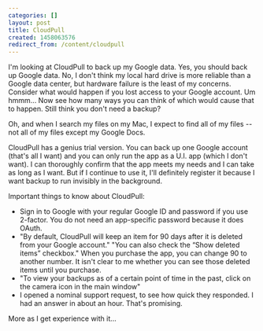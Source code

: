 ```yaml
---
categories: []
layout: post
title: CloudPull
created: 1458063576
redirect_from: /content/cloudpull
---
```

I'm looking at CloudPull to back up my Google data.  Yes, you should back up Google data.  No, I don't think my local hard drive is more reliable than a Google data center, but hardware failure is the least of my concerns.  Consider what would happen if you lost access to your Google account.  Um hmmm... Now see how many ways you can think of which would cause that to happen.  Still think you don't need a backup?

Oh, and when I search my files on my Mac, I expect to find all of my files -- not all of my files except my Google Docs.

CloudPull has a genius trial version.  You can back up one Google account (that's all I want) and you can only run the app as a U.I. app (which I don't want).  I can thoroughly confirm that the app meets my needs and I can take as long as I want.  But if I continue to use it, I'll definitely register it because I want backup to run invisibly in the background.

Important things to know about CloudPull:

* Sign in to Google with your regular Google ID and password if you use 2-factor.  You do not need an app-specific password because it does OAuth.
* "By default, CloudPull will keep an item for 90 days after it is deleted from your Google account."  "You can also check the “Show deleted items” checkbox."  When you purchase the app, you can change 90 to another number.  It isn't clear to me whether you can see those deleted items until you purchase.
* "To view your backups as of a certain point of time in the past, click on the camera icon in the main window"
* I opened a nominal support request, to see how quick they responded.  I had an answer in about an hour.  That's promising.

More as I get experience with it...
